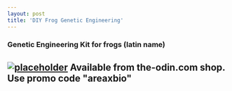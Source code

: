 ```yaml
---
layout: post
title: 'DIY Frog Genetic Engineering'
---
```

### Genetic Engineering Kit for frogs (latin name)
[![placeholder](http://cdn3.bigcommerce.com/s-89v4ku3/products/261/images/588/30964807_10160057734905417_1386779266_o__14666.1526064349.1280.1280__51606.1526154773.1280.1280.jpg?c=2 "Frog Kit")](http://www.the-odin.com/frog-genetic-engineering-kit-beta-test-version/)
Available from the-odin.com shop. Use promo code "areaxbio"
-----
